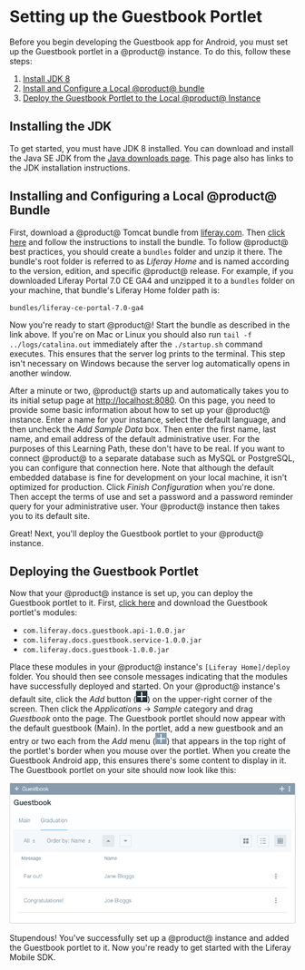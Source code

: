 # Setting up the Guestbook Portlet [](id=setting-up-the-guestbook-portlet)

Before you begin developing the Guestbook app for Android, you must set up the 
Guestbook portlet in a @product@ instance. To do this, follow these steps: 

1.  [Install JDK 8](/develop/tutorials/-/knowledge_base/7-0/setting-up-the-guestbook-portlet#installing-the-jdk)
2.  [Install and Configure a Local @product@ bundle](/develop/tutorials/-/knowledge_base/7-0/setting-up-the-guestbook-portlet#installing-and-configuring-a-local-liferay-bundle)
3.  [Deploy the Guestbook Portlet to the Local @product@ Instance](/develop/tutorials/-/knowledge_base/7-0/setting-up-the-guestbook-portlet#deploying-the-guestbook-portlet)

## Installing the JDK [](id=installing-the-jdk)

To get started, you must have JDK 8 installed. You can download and install the 
Java SE JDK from the 
[Java downloads page](http://www.oracle.com/technetwork/java/javase/downloads/index.html). 
This page also has links to the JDK installation instructions. 

## Installing and Configuring a Local @product@ Bundle [](id=installing-and-configuring-a-local-liferay-bundle)

First, download a @product@ Tomcat bundle from 
[liferay.com](https://www.liferay.com/). 
Then 
[click here](/discover/deployment/-/knowledge_base/7-0/installing-liferay-portal)
and follow the instructions to install the bundle. To follow @product@ best 
practices, you should create a `bundles` folder and unzip it there. The bundle's 
root folder is referred to as *Liferay Home* and is named according to the 
version, edition, and specific @product@ release. For example, if you downloaded 
Liferay Portal 7.0 CE GA4 and unzipped it to a `bundles` folder on your machine, 
that bundle's Liferay Home folder path is: 

    bundles/liferay-ce-portal-7.0-ga4

Now you're ready to start @product@! Start the bundle as described in the link 
above. If you're on Mac or Linux you should also run 
`tail -f ../logs/catalina.out` immediately after the `./startup.sh` command 
executes. This ensures that the server log prints to the terminal. This step 
isn't necessary on Windows because the server log automatically opens in another 
window. 

After a minute or two, @product@ starts up and automatically takes you to its 
initial setup page at 
[http://localhost:8080](http://localhost:8080). 
On this page, you need to provide some basic information about how to set up 
your @product@ instance. Enter a name for your instance, select the default 
language, and then uncheck the *Add Sample Data* box. Then enter the first name, 
last name, and email address of the default administrative user. For the 
purposes of this Learning Path, these don't have to be real. If you want to 
connect @product@ to a separate database such as MySQL or PostgreSQL, you can 
configure that connection here. Note that although the default embedded database 
is fine for development on your local machine, it isn't optimized for 
production. Click *Finish Configuration* when you're done. Then accept the terms 
of use and set a password and a password reminder query for your administrative 
user. Your @product@ instance then takes you to its default site. 

Great! Next, you'll deploy the Guestbook portlet to your @product@ instance. 

## Deploying the Guestbook Portlet [](id=deploying-the-guestbook-portlet)

Now that your @product@ instance is set up, you can deploy the Guestbook portlet 
to it. First, 
[click here](https://www.liferay.com/) and download the Guestbook portlet's 
modules: 

- `com.liferay.docs.guestbook.api-1.0.0.jar`
- `com.liferay.docs.guestbook.service-1.0.0.jar`
- `com.liferay.docs.guestbook-1.0.0.jar`

Place these modules in your @product@ instance's `[Liferay Home]/deploy` folder. 
You should then see console messages indicating that the modules have 
successfully deployed and started. On your @product@ instance's default site, 
click the *Add* button (![Add](../../../images/icon-control-menu-add.png)) on 
the upper-right corner of the screen. Then click the *Applications* &rarr; 
*Sample* category and drag *Guestbook* onto the page. The Guestbook portlet 
should now appear with the default guestbook (Main). In the portlet, add a new 
guestbook and an entry or two each from the *Add* menu 
(![Add](../../../images/icon-app-add.png)) that appears in the top right of the 
portlet's border when you mouse over the portlet. When you create the Guestbook 
Android app, this ensures there's some content to display in it. The Guestbook 
portlet on your site should now look like this: 

![Figure 1: The Guestbook portlet, with a new guestbook and some entries.](../../../images/guestbook-portlet-01.png)

Stupendous! You've successfully set up a @product@ instance and added the 
Guestbook portlet to it. Now you're ready to get started with the Liferay Mobile 
SDK. 
